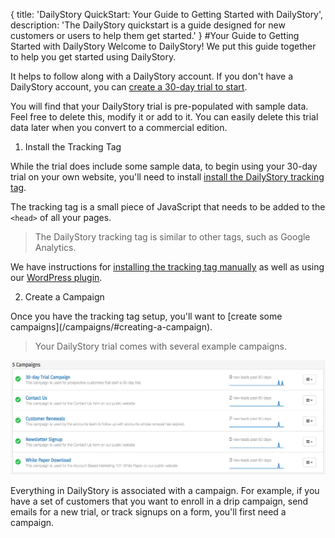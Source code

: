 {
	title: 'DailyStory QuickStart: Your Guide to Getting Started with DailyStory',
	description: 'The DailyStory quickstart is a guide designed for new customers or users to help them get started.'
}
#Your Guide to Getting Started with DailyStory
Welcome to DailyStory! We put this guide together to help you get started using DailyStory.

It helps to follow along with a DailyStory account. If you don't have a DailyStory account, you can  <a target="_blank" href="https://www.dailystory.com/trial">create a 30-day trial to start</a>.

You will find that your DailyStory trial is pre-populated with sample data. Feel free to delete this, modify it or add to it. You can easily delete this trial data later when you convert to a commercial edition.

<ol class="step"><li value="1">Install the Tracking Tag</li></ol>

While the trial does include some sample data, to begin using your 30-day trial on your own website, you'll need to install [install the DailyStory tracking tag](/install). 

The tracking tag is a small piece of JavaScript that needs to be added to the <code>&lt;head&gt;</code> of all your pages.

> The DailyStory tracking tag is similar to other tags, such as Google Analytics.

We have instructions for [installing the tracking tag manually](/install/manual) as well as using our [WordPress plugin](/install/wordpress).

<ol class="step"><li value="2">Create a Campaign</li></ol>
Once you have the tracking tag setup, you'll want to [create some campaigns](/campaigns/#creating-a-campaign).

> Your DailyStory trial comes with several example campaigns.

![Sample Campaigns](/articles/quickstart/quickstart-01.png "Sample Campaigns")

Everything in DailyStory is associated with a campaign. For example, if you have a set of customers that you want to enroll in a drip campaign, send emails for a new trial, or track signups on a form, you'll first need a campaign.

